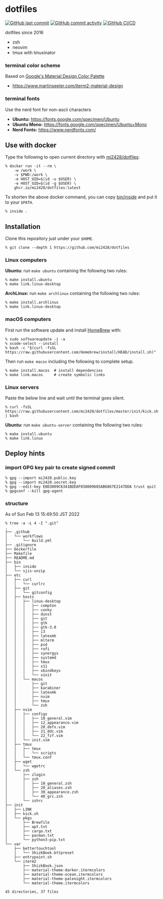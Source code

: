 # dotfiles
[![GitHub last commit](https://img.shields.io/github/last-commit/mi2428/dotfiles)](https://github.com/mi2428/dotfiles/commit/HEAD) [![GitHub commit activity](https://img.shields.io/github/commit-activity/y/mi2428/dotfiles)](https://github.com/mi2428/dotfiles/commits/master) [![GitHub CI/CD](https://github.com/mi2428/dotfiles/actions/workflows/build.yml/badge.svg)](https://github.com/mi2428/dotfiles/actions/workflows/build.yml)

dotfiles since 2016

* zsh
* neovim
* tmux with tmuxinator

### terminal color scheme

Based on [Google's Material Design Color Palette](https://material.io/design/style/color.html)

* https://www.martinseeler.com/iterm2-material-design

### terminal fonts

Use the nerd font for non-ascii characters

* **Ubuntu:** https://fonts.google.com/specimen/Ubuntu
* **Ubuntu Mono:** https://fonts.google.com/specimen/Ubuntu+Mono
* **Nerd Fonts:** https://www.nerdfonts.com/

## Use with docker

Type the following to open current directory with [mi2428/dotfiles](https://github.com/mi2428/dotfiles/pkgs/container/dotfiles):

```
% docker run -it --rm \
    -w /work \
    -v $PWD:/work \
    -e HOST_UID=$(id -u $USER) \
    -e HOST_GID=$(id -g $USER) \
    ghcr.io/mi2428/dotfiles:latest
```

To shorten the above docker command, you can copy [bin/inside](https://github.com/mi2428/dotfiles/blob/master/bin/inside) and put it to your `$PATH`.

```
% inside .
```

## Installation

Clone this repository just under your `$HOME`.

```
% git clone --depth 1 https://github.com/mi2428/dotfiles
```

### Linux computers

**Ubuntu:** run `make ubuntu` containing the following two rules:

```
% make install.ubuntu
% make link.linux-desktop
```

**ArchLinux:** run `make archlinux` containing the following two rules:

```
% make install.archlinux
% make link.linux-desktop
```

### macOS computers

First run the software update and install [HomeBrew](https://brew.sh/) with:

```
% sudo softwareupdate -i -a
% xcode-select --install
% bash -c "$(curl -fsSL https://raw.githubusercontent.com/Homebrew/install/HEAD/install.sh)"
```

Then run `make macos` including the following to complete setup.

```
% make install.macos  # install dependencies
% make link.macos     # create symbolic links
```

### Linux servers

Paste the below line and wait until the terminal goes silent.

```
% curl -fsSL https://raw.githubusercontent.com/mi2428/dotfiles/master/init/kick.sh | bash
```

**Ubuntu:** run `make ubuntu-server` containing the following two rules:

```
% make install.ubuntu
% make link.linux
```

## Deploy hints

### import GPG key pair to create signed commit

```
% gpg --import mi2428.public.key
% gpg --import mi2428.secret.key
% gpg --edit-key E8D3009C6341BDEAF038009685AB6867E2147DDA trust quit
% gpgconf --kill gpg-agent
```

### structure

As of Sun Feb 13 15:49:50 JST 2022

```
% tree -a -L 4 -I ".git"
.
├── .github
│   └── workflows
│       └── build.yml
├── .gitignore
├── Dockerfile
├── Makefile
├── README.md
├── bin
│   ├── inside
│   └── sjis-unzip
├── etc
│   ├── curl
│   │   └── curlrc
│   ├── git
│   │   └── gitconfig
│   ├── hosts
│   │   ├── linux-desktop
│   │   │   ├── compton
│   │   │   ├── conky
│   │   │   ├── dunst
│   │   │   ├── git
│   │   │   ├── gtk
│   │   │   ├── gtk-3.0
│   │   │   ├── i3
│   │   │   ├── latexmk
│   │   │   ├── mlterm
│   │   │   ├── psd
│   │   │   ├── rofi
│   │   │   ├── synergys
│   │   │   ├── systemd
│   │   │   ├── tmux
│   │   │   ├── x11
│   │   │   ├── xbindkeys
│   │   │   └── xinit
│   │   └── macos
│   │       ├── git
│   │       ├── karabiner
│   │       ├── latexmk
│   │       ├── nvim
│   │       ├── tmux
│   │       └── zsh
│   ├── nvim
│   │   ├── configs
│   │   │   ├── 10_general.vim
│   │   │   ├── 12_appearance.vim
│   │   │   ├── 20_defx.vim
│   │   │   ├── 21_ddc.vim
│   │   │   └── 22_fzf.vim
│   │   └── init.vim
│   ├── tmux
│   │   ├── tmux
│   │   │   └── scripts
│   │   └── tmux.conf
│   ├── wget
│   │   └── wgetrc
│   └── zsh
│       ├── zlogin
│       ├── zsh
│       │   ├── 10_general.zsh
│       │   ├── 20_aliases.zsh
│       │   ├── 30_appearance.zsh
│       │   └── 40_grc.zsh
│       └── zshrc
├── init
│   ├── LINK
│   ├── kick.sh
│   └── pkgs
│       ├── Brewfile
│       ├── apt.txt
│       ├── cargo.txt
│       ├── pacman.txt
│       └── python3-pip.txt
└── var
    ├── bettertouchtool
    │   └── ShizkBook.bttpreset
    ├── entrypoint.sh
    └── iterm2
        ├── ShizkBook.json
        ├── material-theme-darker.itermcolors
        ├── material-theme-ocean.itermcolors
        ├── material-theme-palenight.itermcolors
        └── material-theme.itermcolors

45 directories, 37 files
```
